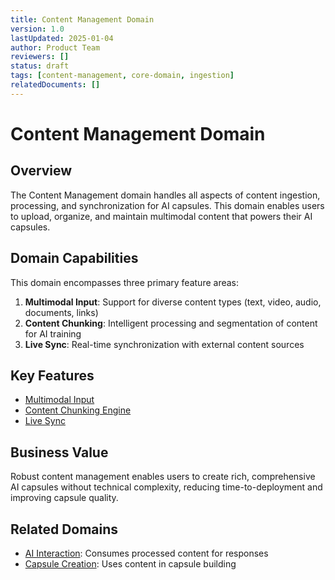 ```yaml
---
title: Content Management Domain
version: 1.0
lastUpdated: 2025-01-04
author: Product Team
reviewers: []
status: draft
tags: [content-management, core-domain, ingestion]
relatedDocuments: []
---
```


# Content Management Domain

## Overview

The Content Management domain handles all aspects of content ingestion, processing, and synchronization for AI capsules. This domain enables users to upload, organize, and maintain multimodal content that powers their AI capsules.

## Domain Capabilities

This domain encompasses three primary feature areas:

1. **Multimodal Input**: Support for diverse content types (text, video, audio, documents, links)
2. **Content Chunking**: Intelligent processing and segmentation of content for AI training
3. **Live Sync**: Real-time synchronization with external content sources

## Key Features

- [Multimodal Input](./multimodal-input.md)
- [Content Chunking Engine](./content-chunking.md)
- [Live Sync](./live-sync.md)

## Business Value

Robust content management enables users to create rich, comprehensive AI capsules without technical complexity, reducing time-to-deployment and improving capsule quality.

## Related Domains

- [AI Interaction](../ai-interaction/README.md): Consumes processed content for responses
- [Capsule Creation](../capsule-creation/README.md): Uses content in capsule building
